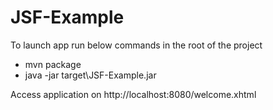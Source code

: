 # JSF-Example

To launch app run below commands in the root of the project
  * mvn package
  * java -jar target\JSF-Example.jar
  
Access application on http://localhost:8080/welcome.xhtml  

